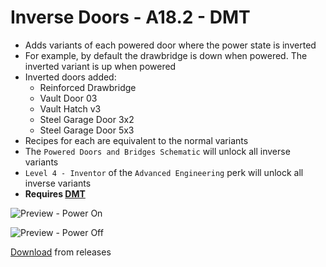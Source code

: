 # Inverse Doors - A18.2 - DMT

- Adds variants of each powered door where the power state is inverted
- For example, by default the drawbridge is down when powered. The inverted variant is up when powered
- Inverted doors added:
  - Reinforced Drawbridge
  - Vault Door 03
  - Vault Hatch v3
  - Steel Garage Door 3x2
  - Steel Garage Door 5x3
- Recipes for each are equivalent to the normal variants
- The `Powered Doors and Bridges Schematic` will unlock all inverse variants
- `Level 4 - Inventor` of the `Advanced Engineering` perk will unlock all inverse variants
- **Requires [DMT](https://github.com/HAL-NINE-THOUSAND/DMT)**

![Preview - Power On](preview_poweron.png)

![Preview - Power Off](preview_poweroff.png)

[Download](https://github.com/tbeswick96/7dtd-mods/releases/tag/1.0.0) from releases
